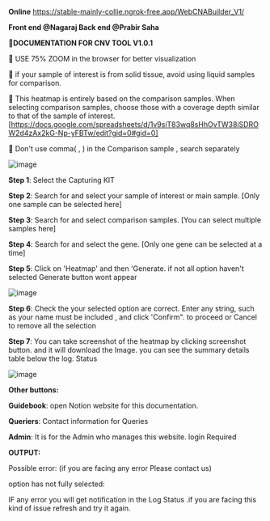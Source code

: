 **Online** https://stable-mainly-collie.ngrok-free.app/WebCNABuilder_V1/

**Front end @Nagaraj Back end @Prabir Saha**

**🧬DOCUMENTATION FOR CNV TOOL V1.0.1**

📌
USE 75% ZOOM in the browser for better visualization

📌
if your sample of interest is from solid tissue, avoid using liquid samples for comparison.

📌
This heatmap is entirely based on the comparison samples. When selecting comparison samples, choose those with a coverage depth similar to that of the sample of interest. [https://docs.google.com/spreadsheets/d/1v9siT83wq8sHhOvTW38iSDROW2d4zAx2kG-Np-yFBTw/edit?gid=0#gid=0]

📌
Don't use comma( , ) in the Comparison sample , search separately  


![image](https://github.com/user-attachments/assets/7827dbde-2f79-46d9-9407-d9dcd8f83ad4)



**Step 1**: Select the Capturing KIT



**Step 2**: Search for and select your sample of interest or main sample. [Only one sample can be selected here]




**Step 3**: Search for and select comparison samples. [You can select multiple samples here]


**Step 4**: Search for and select the gene. [Only one gene can be selected at a time]




**Step 5**: Click on 'Heatmap' and then 'Generate. if not all option haven't selected Generate button wont appear

![image](https://github.com/user-attachments/assets/8406145f-f311-42ab-8138-c8a7c1f5cdf0)


**Step 6**:  Check the your selected option are correct. Enter any string, such as your name must be included , and click 'Confirm". to proceed or Cancel to remove all the selection




**Step 7**: You can take screenshot of the heatmap by clicking screenshot button. and it will download the Image. you can see the summary details table below the log. Status 


![image](https://github.com/user-attachments/assets/8c8ce27d-c377-4754-826a-40311b9476f8)


**Other buttons:**

**Guidebook**: open Notion website for this documentation.

**Queriers**: Contact information for Queries

**Admin**: It is for the Admin who manages this website. login Required 






**OUTPUT:**

 


Possible error: (if you are facing any error Please contact us) 

option has not fully selected:




IF any error you will get notification in the Log Status .if you are facing this kind of issue refresh and try it again. 


